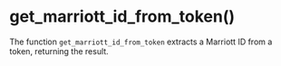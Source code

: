 
# get_marriott_id_from_token()
The function `get_marriott_id_from_token` extracts a Marriott ID from a token, returning the result.
